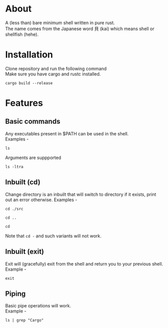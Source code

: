 # About
A (less than) bare minimum shell written in pure rust.  
The name comes from the Japanese word 貝 (kai) which means shell or shellfish (hehe).

# Installation
Clone repository and run the following command  
Make sure you have cargo and rustc installed.
```
cargo build --release
```

# Features
## Basic commands
Any executables present in $PATH can be used in the shell.  
Examples -
```
ls
```
Arguments are suppported
```
ls -ltra
```
## Inbuilt (cd)
Change directory is an inbuilt that will switch to directory if it exists, print out an error otherwise.
Examples -
```
cd ./src
```
```
cd ..
```
```
cd
```
Note that `cd -` and such variants will not work.
## Inbuilt (exit)
Exit will (gracefully) exit from the shell and return you to your previous shell.
Example -
```
exit
```
## Piping
Basic pipe operations will work.  
Example -
```
ls | grep "Cargo"
```
